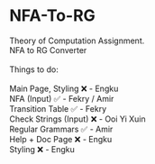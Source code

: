 # NFA-To-RG
Theory of Computation Assignment. <br>
NFA to RG Converter <br>
<br>
Things to do: <br><br>
Main Page, Styling    ❌ - Engku  <br>
NFA (Input)           ✅ - Fekry / Amir <br>
Transition Table      ✅ - Fekry <br>
Check Strings (Input) ❌ - Ooi Yi Xuin <br>
Regular Grammars      ✅ - Amir <br>
Help + Doc Page       ❌ - Engku <br>
Styling               ❌ - Engku <br>
